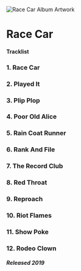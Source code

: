 ![Race Car Album Artwork](.jpg)

# Race Car

#### Tracklist

### 1. Race Car
### 2. Played It
### 3. Plip Plop
### 4. Poor Old Alice
### 5. Rain Coat Runner
### 6. Rank And File
### 7. The Record Club
### 8. Red Throat
### 9. Reproach
### 10. Riot Flames
### 11. Show Poke
### 12. Rodeo Clown

##### Released 2019
